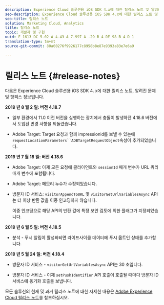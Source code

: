 ```yaml
---
description: Experience Cloud 솔루션용 iOS SDK 4.x에 대한 릴리스 노트 및 알려진 문제입니다.
seo-description: Experience Cloud 솔루션용 iOS SDK 4.x에 대한 릴리스 노트 및 알려진 문제입니다.
seo-title: 릴리스 노트
solution: Marketing Cloud, Analytics
title: 릴리스 노트
topic: 개발자 및 구현
uuid: E 1613 DC 5-02 A 4-43 A 7-997 A -29 B 4 DE 98 B 4 D 1
translation-type: tm+mt
source-git-commit: 80a60276f9926177c8958b8e87e9393a83e7e6a9

---
```



# 릴리스 노트 {#release-notes}

다음은 Experience Cloud 솔루션용 iOS SDK 4. x에 대한 릴리스 노트, 알려진 문제 및 핫픽스 정보입니다.

**2019 년 8 월 2 일: 버전 4.18.7**

* 일부 환경에서 11.0 이전 버전을 실행하는 장치에서 충돌이 발생하던 4.18.6 버전에서 도입된 변경 사항을 되돌렸습니다.

* Adobe Target: Target 요청과 함께 impressionid를 보낼 수 있는에 `requestLocationParameters``ADBTargetRequestObject`속성이 추가되었습니다.

**2019 년 7 월 18 일: 버전 4.18.6**

* Adobe Target: 이제 모든 요청에 클라이언트와 `sessionId` 매개 변수가 URL 쿼리 매개 변수에 포함됩니다.
* Adobe Target: 메모리 누수가 수정되었습니다.
* 방문자 ID 서비스: `visitorAppendToURL` 및 `visitorGetUrlVariablesAsync` API는 더 이상 반환 값을 이중 인코딩하지 않습니다.

   이중 인코딩으로 해당 API의 반환 값에 특정 보안 검토에 의한 플래그가 지정되었습니다.

**2019 년 6 월 5 일: 버전 4.18.5**

* 분석 - 푸시 알림이 활성화되면 라이프사이클 데이터에 푸시 옵트인 상태를 추가합니다.

**2019 년 5 월 24 일: 버전 4.18.4**

* 방문자 ID 서비스 -
   `visitorGetUrlVariablesAsync` API는 30 초입니다.

* 방문자 ID 서비스 - 이제 `setPushIdentifier` API 호출이 호출될 때마다 방문자 ID 서비스에 동기화 호출을 보냅니다.

모든 솔루션의 현재 및 과거 릴리스 노트에 대한 자세한 내용은 [Adobe Experience Cloud 릴리스 노트](https://marketing.adobe.com/resources/help/en_US/whatsnew/)를 참조하십시오.
